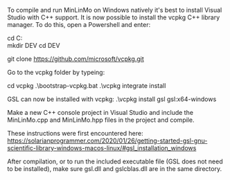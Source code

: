To compile and run MinLinMo on Windows natively it's best to install Visual Studio with C++ support. It is now possible to install the vcpkg C++ library manager. To do this, open a Powershell and enter:

cd C:\
mkdir DEV
cd DEV

git clone https://github.com/microsoft/vcpkg.git

Go to the vcpkg folder by typeing:

cd vcpkg
.\bootstrap-vcpkg.bat
.\vcpkg integrate install

GSL can now be installed with vcpkg:
.\vcpkg install gsl gsl:x64-windows

Make a new C++ console project in Visual Studio and include the MinLinMo.cpp and MinLinMo.hpp files in the project and compile.

These instructions were first encountered here:
https://solarianprogrammer.com/2020/01/26/getting-started-gsl-gnu-scientific-library-windows-macos-linux/#gsl_installation_windows

After compilation, or to run the included executable file (GSL does not need to be installed), make sure gsl.dll and gslcblas.dll are in the same directory.


